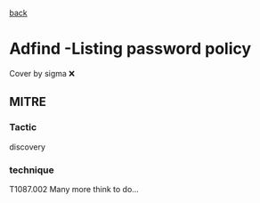 [back](../index.md)
# Adfind -Listing password policy
Cover by sigma :x: 
## MITRE
### Tactic
discovery
### technique
T1087.002
Many more think to do...